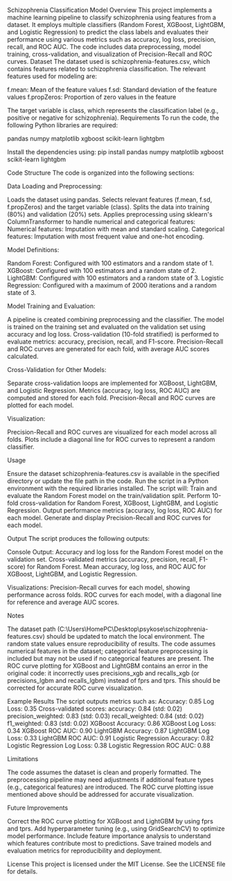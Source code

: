 Schizophrenia Classification Model
Overview
This project implements a machine learning pipeline to classify schizophrenia using features from a dataset. It employs multiple classifiers (Random Forest, XGBoost, LightGBM, and Logistic Regression) to predict the class labels and evaluates their performance using various metrics such as accuracy, log loss, precision, recall, and ROC AUC. The code includes data preprocessing, model training, cross-validation, and visualization of Precision-Recall and ROC curves.
Dataset
The dataset used is schizophrenia-features.csv, which contains features related to schizophrenia classification. The relevant features used for modeling are:

f.mean: Mean of the feature values
f.sd: Standard deviation of the feature values
f.propZeros: Proportion of zero values in the feature

The target variable is class, which represents the classification label (e.g., positive or negative for schizophrenia).
Requirements
To run the code, the following Python libraries are required:

pandas
numpy
matplotlib
xgboost
scikit-learn
lightgbm

Install the dependencies using:
pip install pandas numpy matplotlib xgboost scikit-learn lightgbm

Code Structure
The code is organized into the following sections:

Data Loading and Preprocessing:

Loads the dataset using pandas.
Selects relevant features (f.mean, f.sd, f.propZeros) and the target variable (class).
Splits the data into training (80%) and validation (20%) sets.
Applies preprocessing using sklearn's ColumnTransformer to handle numerical and categorical features:
Numerical features: Imputation with mean and standard scaling.
Categorical features: Imputation with most frequent value and one-hot encoding.




Model Definitions:

Random Forest: Configured with 100 estimators and a random state of 1.
XGBoost: Configured with 100 estimators and a random state of 2.
LightGBM: Configured with 100 estimators and a random state of 3.
Logistic Regression: Configured with a maximum of 2000 iterations and a random state of 3.


Model Training and Evaluation:

A pipeline is created combining preprocessing and the classifier.
The model is trained on the training set and evaluated on the validation set using accuracy and log loss.
Cross-validation (10-fold stratified) is performed to evaluate metrics: accuracy, precision, recall, and F1-score.
Precision-Recall and ROC curves are generated for each fold, with average AUC scores calculated.


Cross-Validation for Other Models:

Separate cross-validation loops are implemented for XGBoost, LightGBM, and Logistic Regression.
Metrics (accuracy, log loss, ROC AUC) are computed and stored for each fold.
Precision-Recall and ROC curves are plotted for each model.


Visualization:

Precision-Recall and ROC curves are visualized for each model across all folds.
Plots include a diagonal line for ROC curves to represent a random classifier.



Usage

Ensure the dataset schizophrenia-features.csv is available in the specified directory or update the file path in the code.
Run the script in a Python environment with the required libraries installed.
The script will:
Train and evaluate the Random Forest model on the train/validation split.
Perform 10-fold cross-validation for Random Forest, XGBoost, LightGBM, and Logistic Regression.
Output performance metrics (accuracy, log loss, ROC AUC) for each model.
Generate and display Precision-Recall and ROC curves for each model.



Output
The script produces the following outputs:

Console Output:
Accuracy and log loss for the Random Forest model on the validation set.
Cross-validated metrics (accuracy, precision, recall, F1-score) for Random Forest.
Mean accuracy, log loss, and ROC AUC for XGBoost, LightGBM, and Logistic Regression.


Visualizations:
Precision-Recall curves for each model, showing performance across folds.
ROC curves for each model, with a diagonal line for reference and average AUC scores.



Notes

The dataset path (C:\Users\HomePC\Desktop\psykose\schizophrenia-features.csv) should be updated to match the local environment.
The random state values ensure reproducibility of results.
The code assumes numerical features in the dataset; categorical feature preprocessing is included but may not be used if no categorical features are present.
The ROC curve plotting for XGBoost and LightGBM contains an error in the original code: it incorrectly uses precisions_xgb and recalls_xgb (or precisions_lgbm and recalls_lgbm) instead of fprs and tprs. This should be corrected for accurate ROC curve visualization.

Example Results
The script outputs metrics such as:
Accuracy: 0.85
Log Loss: 0.35
Cross-validated scores:
accuracy: 0.84 (std: 0.02)
precision_weighted: 0.83 (std: 0.03)
recall_weighted: 0.84 (std: 0.02)
f1_weighted: 0.83 (std: 0.02)
XGBoost Accuracy: 0.86
XGBoost Log Loss: 0.34
XGBoost ROC AUC: 0.90
LightGBM Accuracy: 0.87
LightGBM Log Loss: 0.33
LightGBM ROC AUC: 0.91
Logistic Regression Accuracy: 0.82
Logistic Regression Log Loss: 0.38
Logistic Regression ROC AUC: 0.88

Limitations

The code assumes the dataset is clean and properly formatted.
The preprocessing pipeline may need adjustments if additional feature types (e.g., categorical features) are introduced.
The ROC curve plotting issue mentioned above should be addressed for accurate visualization.

Future Improvements

Correct the ROC curve plotting for XGBoost and LightGBM by using fprs and tprs.
Add hyperparameter tuning (e.g., using GridSearchCV) to optimize model performance.
Include feature importance analysis to understand which features contribute most to predictions.
Save trained models and evaluation metrics for reproducibility and deployment.

License
This project is licensed under the MIT License. See the LICENSE file for details.
